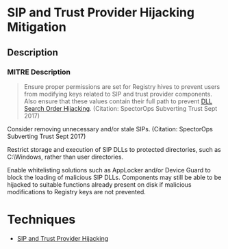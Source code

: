
# SIP and Trust Provider Hijacking Mitigation

## Description

### MITRE Description

> Ensure proper permissions are set for Registry hives to prevent users from modifying keys related to SIP and trust provider components. Also ensure that these values contain their full path to prevent [DLL Search Order Hijacking](https://attack.mitre.org/techniques/T1038). (Citation: SpectorOps Subverting Trust Sept 2017)

Consider removing unnecessary and/or stale SIPs. (Citation: SpectorOps Subverting Trust Sept 2017)

Restrict storage and execution of SIP DLLs to protected directories, such as C:\Windows, rather than user directories.

Enable whitelisting solutions such as AppLocker and/or Device Guard to block the loading of malicious SIP DLLs. Components may still be able to be hijacked to suitable functions already present on disk if malicious modifications to Registry keys are not prevented.


# Techniques


* [SIP and Trust Provider Hijacking](../techniques/SIP-and-Trust-Provider-Hijacking.md)

